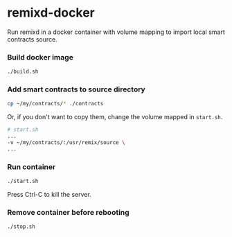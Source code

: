 # remixd-docker
Run remixd in a docker container with volume mapping to import local smart contracts source.

### Build docker image
```sh
./build.sh
```

### Add smart contracts to source directory
```sh
cp ~/my/contracts/* ./contracts
```

Or, if you don't want to copy them, change the volume mapped in `start.sh`.
```sh
# start.sh
...
-v ~/my/contracts/:/usr/remix/source \
...
```

### Run container
```sh
./start.sh
```

Press Ctrl-C to kill the server.

### Remove container before rebooting
```sh
./stop.sh
```
